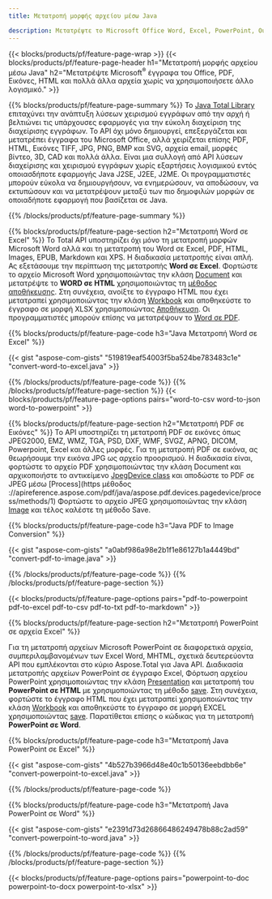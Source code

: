 ```yaml
---
title: Μετατροπή μορφής αρχείου μέσω Java 

description: Μετατρέψτε το Microsoft Office Word, Excel, PowerPoint, Outlook, PDF, HTML, τρισδιάστατες εικόνες, διαγράμματα, μορφές βίντεο και διάφορες άλλες μορφές με λίγες μόνο γραμμές κώδικα Java.
---
```


{{< blocks/products/pf/feature-page-wrap >}}
{{< blocks/products/pf/feature-page-header h1="Μετατροπή μορφής αρχείου μέσω Java" h2="Μετατρέψτε Microsoft<sup>&reg;</sup> έγγραφα του Office, PDF, Εικόνες, HTML και πολλά άλλα αρχεία χωρίς να χρησιμοποιήσετε άλλο λογισμικό." >}}

{{% blocks/products/pf/feature-page-summary %}}
Το [Java Total Library](https://products.aspose.com/total/java/) επιταχύνει την ανάπτυξη λύσεων χειρισμού εγγράφων από την αρχή ή βελτιώνει τις υπάρχουσες εφαρμογές για την εύκολη διαχείριση της διαχείρισης εγγράφων. Το API όχι μόνο δημιουργεί, επεξεργάζεται και μετατρέπει έγγραφα του Microsoft Office, αλλά χειρίζεται επίσης PDF, HTML, Εικόνες TIFF, JPG, PNG, BMP και SVG, αρχεία email, μορφές βίντεο, 3D, CAD και πολλά άλλα. Είναι μια συλλογή από API λύσεων διαχείρισης και χειρισμού εγγράφων χωρίς εξαρτήσεις λογισμικού εντός οποιασδήποτε εφαρμογής Java J2SE, J2EE, J2ME. Οι προγραμματιστές μπορούν εύκολα να δημιουργήσουν, να ενημερώσουν, να αποδώσουν, να εκτυπώσουν και να μετατρέψουν μεταξύ των πιο δημοφιλών μορφών σε οποιαδήποτε εφαρμογή που βασίζεται σε Java.

{{% /blocks/products/pf/feature-page-summary  %}}

{{% blocks/products/pf/feature-page-section  h2="Μετατροπή Word σε Excel" %}}
Το Total API υποστηρίζει όχι μόνο τη μετατροπή μορφών Microsoft Word αλλά και τη μετατροπή του Word σε Excel, PDF, HTML, Images, EPUB, Markdown και XPS. Η διαδικασία μετατροπής είναι απλή. Ας εξετάσουμε την περίπτωση της μετατροπής **Word σε Excel**. Φορτώστε το αρχείο Microsoft Word χρησιμοποιώντας την κλάση [Document](https://reference.aspose.com/words/java/com.aspose.words/Document) και μετατρέψτε το **WORD σε HTML** χρησιμοποιώντας τη [μέθοδος αποθήκευσης](https://reference.aspose.com/words/java/com.aspose.words/Document#save(java.lang.String,com.aspose.words.SaveOptions)). Στη συνέχεια, ανοίξτε το έγγραφο HTML που έχει μετατραπεί χρησιμοποιώντας την κλάση [Workbook](https://reference.aspose.com/cells/java/com.aspose.cells/Workbook) και αποθηκεύστε το έγγραφο σε μορφή XLSX χρησιμοποιώντας [Αποθήκευση](https://reference.aspose.com/cells/java/com.aspose.cells/workbook#save(java.lang.String,%20com.aspose.cells.SaveOptions)).
 Οι προγραμματιστές μπορούν επίσης να μετατρέψουν το [Word σε PDF](https://products.aspose.com/words/java/conversion/word-to-pdf/).


{{% blocks/products/pf/feature-page-code h3="Java Μετατροπή Word σε Excel" %}}

{{< gist "aspose-com-gists" "519819eaf54003f5ba524be783483c1e" "convert-word-to-excel.java" >}}

{{% /blocks/products/pf/feature-page-code  %}}
{{% /blocks/products/pf/feature-page-section %}}
{{< blocks/products/pf/feature-page-options pairs="word-to-csv word-to-json word-to-powerpoint" >}}


{{% blocks/products/pf/feature-page-section  h2="Μετατροπή PDF σε Εικόνες" %}}
Το API υποστηρίζει τη μετατροπή PDF σε εικόνες όπως JPEG2000, EMZ, WMZ, TGA, PSD, DXF, WMF, SVGZ, APNG, DICOM, Powerpoint, Excel και άλλες μορφές. Για τη μετατροπή PDF σε εικόνα, ας θεωρήσουμε την εικόνα JPG ως αρχείο προορισμού. Η διαδικασία είναι, φορτώστε το αρχείο PDF χρησιμοποιώντας την κλάση Document και αρχικοποιήστε το αντικείμενο [JpegDevice class](https://reference.aspose.com/pdf/java/aspose.pdf.devices/jpegdevice) και αποδώστε το PDF σε JPEG μέσω [Process](https μέθοδος ://apireference.aspose.com/pdf/java/aspose.pdf.devices.pagedevice/process/methods/1)
Φορτώστε το αρχείο JPEG χρησιμοποιώντας την κλάση [Image](https://reference.aspose.com/imaging/java/aspose.imaging/image) και τέλος καλέστε τη μέθοδο Save.

{{% blocks/products/pf/feature-page-code h3="Java PDF to Image Conversion" %}}

{{< gist "aspose-com-gists" "a0abf986a98e2b1f1e86127b1a4449bd" "convert-pdf-to-image.java" >}}


{{% /blocks/products/pf/feature-page-code  %}}
{{% /blocks/products/pf/feature-page-section %}}

{{< blocks/products/pf/feature-page-options pairs="pdf-to-powerpoint pdf-to-excel pdf-to-csv pdf-to-txt pdf-to-markdown" >}}

{{% blocks/products/pf/feature-page-section  h2="Μετατροπή PowerPoint σε αρχεία Excel" %}}

Για τη μετατροπή αρχείων Microsoft PowerPoint σε διαφορετικά αρχεία, συμπεριλαμβανομένων των Excel Word, MHTML, σχετικά δευτερεύοντα API που εμπλέκονται στο κύριο Aspose.Total για Java API. Διαδικασία μετατροπής αρχείων PowerPoint σε έγγραφο Excel, Φόρτωση αρχείου PowerPoint χρησιμοποιώντας την κλάση [Presentation](https://reference.aspose.com/slides/java/com.aspose.slides/Presentation) και μετατροπή του **PowerPoint σε HTML** με χρησιμοποιώντας τη μέθοδο [save](https://reference.aspose.com/slides/java/com.aspose.slides/Presentation#save-java.lang.String-int-com.aspose.slides.ISaveOptions-). Στη συνέχεια, φορτώστε το έγγραφο HTML που έχει μετατραπεί χρησιμοποιώντας την κλάση [Workbook](https://reference.aspose.com/cells/java/com.aspose.cells/Workbook) και αποθηκεύστε το έγγραφο σε μορφή EXCEL χρησιμοποιώντας [save](https://reference.aspose.com/cells/java/com.aspose.cells/workbook#save(java.lang.String,%20com.aspose.cells.SaveOptions)). Παρατίθεται επίσης ο κώδικας για τη μετατροπή **PowerPoint σε Word**.

{{% blocks/products/pf/feature-page-code h3="Μετατροπή Java PowerPoint σε Excel" %}}

{{< gist "aspose-com-gists" "4b527b3966d48e40c1b50136eebdbb6e" "convert-powerpoint-to-excel.java" >}}

{{% /blocks/products/pf/feature-page-code %}}

{{% blocks/products/pf/feature-page-code h3="Μετατροπή Java PowerPoint σε Word" %}}

{{< gist "aspose-com-gists" "e2391d73d26866486249478b88c2ad59" "convert-powerpoint-to-word.java" >}}

{{% /blocks/products/pf/feature-page-code %}}
{{% /blocks/products/pf/feature-page-section %}}

{{< blocks/products/pf/feature-page-options pairs="powerpoint-to-doc powerpoint-to-docx powerpoint-to-xlsx" >}}